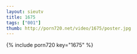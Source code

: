 ```yaml
--- 
layout: sieutv
title: 1675
tags: ["001"]
thumb: http://porn720.net/video/1675/poster.jpg
---
```

{% include porn720 key="1675" %} 
